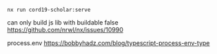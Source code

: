 ```
nx run cord19-scholar:serve
```

can only build js lib with buildable false
https://github.com/nrwl/nx/issues/10990

process.env https://bobbyhadz.com/blog/typescript-process-env-type
